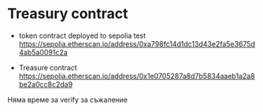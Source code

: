 # Treasury contract

- token contract deployed to sepolia test
  https://sepolia.etherscan.io/address/0xa798fc14d1dc13d43e2fa5e3675d4ab5a0091c2a

- Treasure contract
  https://sepolia.etherscan.io/address/0x1e0705287a8d7b5834aaeb1a2a8be2a0cc8c2da9

Няма време за verify за съжаление
